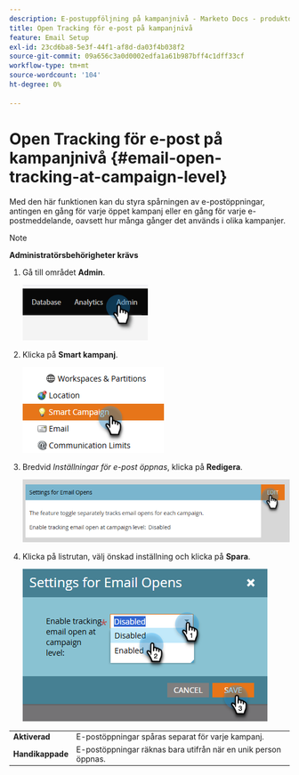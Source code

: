 ```yaml
---
description: E-postuppföljning på kampanjnivå - Marketo Docs - produktdokumentation
title: Open Tracking för e-post på kampanjnivå
feature: Email Setup
exl-id: 23cd6ba8-5e3f-44f1-af8d-da03f4b038f2
source-git-commit: 09a656c3a0d0002edfa1a61b987bff4c1dff33cf
workflow-type: tm+mt
source-wordcount: '104'
ht-degree: 0%

---
```


# Open Tracking för e-post på kampanjnivå {#email-open-tracking-at-campaign-level}

Med den här funktionen kan du styra spårningen av e-postöppningar, antingen en gång för varje öppet kampanj eller en gång för varje e-postmeddelande, oavsett hur många gånger det används i olika kampanjer.

>[!NOTE]
>
>**Administratörsbehörigheter krävs**

1. Gå till området **Admin**.

   ![](assets/email-open-tracking-at-campaign-level-1.png)

1. Klicka på **Smart kampanj**.

   ![](assets/email-open-tracking-at-campaign-level-2.png)

1. Bredvid _Inställningar för e-post öppnas_, klicka på **Redigera**.

   ![](assets/email-open-tracking-at-campaign-level-3.png)

1. Klicka på listrutan, välj önskad inställning och klicka på **Spara**.

   ![](assets/email-open-tracking-at-campaign-level-4.png)

<table><tbody>
  <tr>
    <td><b>Aktiverad</b></td>
    <td>E-postöppningar spåras separat för varje kampanj.</td>
  </tr>
  <tr>
    <td><b>Handikappade</b></td>
    <td>E-postöppningar räknas bara utifrån när en unik person öppnas.</td>
  </tr>
</tbody>
</table>
